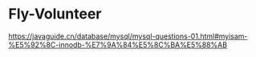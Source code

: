 # Fly-Volunteer

https://javaguide.cn/database/mysql/mysql-questions-01.html#myisam-%E5%92%8C-innodb-%E7%9A%84%E5%8C%BA%E5%88%AB
